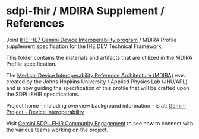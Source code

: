 # sdpi-fhir / MDIRA Supplement / References
Joint [IHE-HL7 Gemini Device Interoperability program](https://confluence.hl7.org/x/Xzf9Aw) / MDIRA Profile supplement specification for the IHE DEV Technical Framework.

This folder contains the materials and artifacts that are utilized in the MDIRA Profile specification.

The [Medical Device Interoperability Reference Architecture (MDIRA)](https://secwww.jhuapl.edu/mdira/) was created by the Johns Hopkins University / Applied Physics Lab (JHU/APL) and is now guiding the specification of this profile that will be crafted upon the SDPi+FHIR specifications.  

Project home - including overview background information - is at: [Gemini Project - Device Interoperability](https://confluence.hl7.org/pages/viewpage.action?pageId=66926431) 

Visit [Gemini SDPi+FHIR Community Engagement](https://confluence.hl7.org/display/GP/Community+Engagement) to see how to connect with the various teams working on the project.
